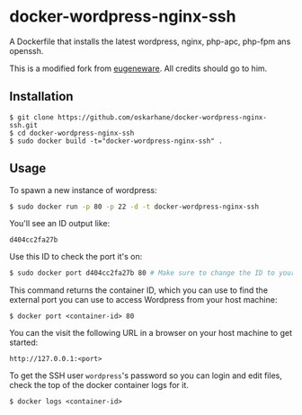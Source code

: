 # docker-wordpress-nginx-ssh

A Dockerfile that installs the latest wordpress, nginx, php-apc, php-fpm ans openssh.

This is a modified fork from [eugeneware](https://github.com/eugeneware/docker-wordpress-nginx). All credits should go to him.

## Installation

```
$ git clone https://github.com/oskarhane/docker-wordpress-nginx-ssh.git
$ cd docker-wordpress-nginx-ssh
$ sudo docker build -t="docker-wordpress-nginx-ssh" .
```

## Usage

To spawn a new instance of wordpress:

```bash
$ sudo docker run -p 80 -p 22 -d -t docker-wordpress-nginx-ssh
```

You'll see an ID output like:
```
d404cc2fa27b
```

Use this ID to check the port it's on:
```bash
$ sudo docker port d404cc2fa27b 80 # Make sure to change the ID to yours!
```

This command returns the container ID, which you can use to find the external port you can use to access Wordpress from your host machine:

```
$ docker port <container-id> 80
```

You can the visit the following URL in a browser on your host machine to get started:

```
http://127.0.0.1:<port>
```

To get the SSH user `wordpress`'s password so you can login and edit files, check the top of the docker container logs for it.

```
$ docker logs <container-id>
```
